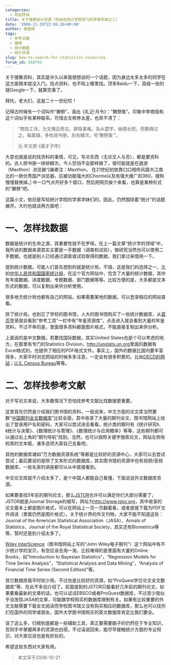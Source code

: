 ```yaml
---
categories:
  - 网站导读
title: 关于搜索统计资源（写给在统计学院学习的学弟学妹之二）
date: '2008-11-29T22:06:26+00:00'
author: 谢益辉
tags:
  - 参考文献
  - 搜索
  - 统计数据
  - 统计资源
slug: how-to-search-for-statistics-resources
forum_id: 418743
---
```


关于搜集资料，其实是许久以来我很想谈的一个话题，因为身边太多太多的同学在这方面根本就没入门。找点资料，也不知上哪里找。顶多Baidu一下，高级一些的就Google一下，就算完事了。<!--more-->

拜托，老大们，这是二十一世纪哎！

记得古时候有一个词叫作“獭祭”，语出《礼记·月令》：“獭祭鱼”。印象中李商隐和这个词似乎有某种联系，可惜古文修养太差，也弄不清了：

> “商隐工诗，为文瑰迈奇古，辞隐事难。及从楚学，俪偶长短，而繁缛过之。每属缀，多检阅书册，左右鳞次，号‘獭祭鱼’”。
>
> 元·辛文房·《唐才子传》

大意也就是说的找资料的事情，可见，写点东西（无论文人与否），都是要资料的。古人把书册一排排鳞次，今人恐怕不会那样做了，很可能就是在遨游（Maxthon）浏览器^[编者注：Maxthon， 在21世纪初依靠口口相传风靡大江南北的一款优秀国产浏览器，后被功能强大的Chorme以及有强大推广的360，搜狗慢慢替换掉。] 中一口气点开好多个窗口，然后把网页挨个来看，也算是某种形式的“獭祭”吧。

这篇小文，依旧是写给统计学院的学弟学妹们的，因此，仍然围绕着“统计”的话题展开。大约也就谈两方面吧：

# 一、怎样找数据

数据是统计的生命之源，其重要性就不在罗嗦。在上一篇文章“统计学的领域”中，我所说的数据来源其实主要是一手数据（调查和试验），做研究当然也可以使用二手数据，也就是别人已经通过调查或试验取得的数据，我们拿过来借用一下。

提到统计数据，可能人们首先想到的就是统计局，不错，这是我们的选择之一，比如[中华人民共和国国家统计局](http://www.stats.gov.cn/)，在这个官方网站中，包含了大量的统计数据，其中有年度数据、进度数据、专题数据、部门数据等等。比较方便的是，大多都是文本形式的数据，可以复制出来供分析使用。

很多地方统计局也都有自己的网站，如果需要某地的数据，可以登录相应的网站查看。

除了统计局，也别忘了学校的图书馆，人大的图书馆购买了一些统计数据库，从[首页]( http://www.lib.ruc.edu.cn)登录就会看到“参考工具”一栏中有“年鉴资源库”，点击进入就会看到大量的年鉴资料，不过不幸的是，里面很多资料都是图片格式，不能直接复制出来供分析。

上面说的是中文数据，若要找国际数据，其实Unitied States也是个可以考虑的地方，在那里有专门的Statistics Division，<http://unstats.un.org>里面的数据有Excel格式的，也提供了相应的PDF格式文件。事实上，国外的数据比国内要丰富得多，大家平时浏览网站的时候多多注意，一定会有很多积累的。比如[OECD的网站](http://www.oecd.org)；[U.S. Census Bureau](http://www.census.gov)等等。

# 二、怎样找参考文献

对于写论文来说，大多数情况下恐怕找参考文献比找数据更重要。

这里首先仍然是介绍我们图书馆的资料，一般说来，中文方面的论文库当然要数“[中国期刊全文数据库](http://www.edu.cnki.net/)”比较全面，其中收录了大量的期刊全文，图书馆网站上给出了登录用户名和密码，大家可以尝试进去看看。统计类的期刊有《统计研究》、《统计与决策》、《数理统计与管理》、《数理统计与应用概率》等等，这些期刊都可以通过右上角的“期刊导航”找到。当然，也可以按照关键字搜索论文，网站左侧有检索的文本框，诸多选项大家自己去看吧。

其他的数据库诸如“万方数据资源系统”等都是比较好的资源中心，大家可以去尝试尝试；最后要说的是除了文本形式的数据库，其实图书馆的资源中也有视频/音频数据库，一些名家的讲座都可以从中直接看到。

中文论文库就不介绍太多了，是个中国人都能自己看懂，下面说说外文数据库资源。

如果要查找5年前的期刊论文，那么[JSTOR](http://www.jstor.org)也许可以满足你们大部分需要了，JSTOR就是Journal Storage的缩写，网址为<http://www.jstor.org>，其中收录的论文基本上都是图片格式，可以在网站上一页一页翻着看，或者直接下载为PDF文件阅读（里面仍然是图片格式）。关于统计界的外文刊物，大家不能不知道这些：Journal of the American Statistical Association（JASA）、Annals of Statistics、Journal of the Royal Statistical Society，其实还有Biometrica等等，暂时还是别介绍太多了。

[Wiley InterScience](http://www.interscience.wiley.com)（图书馆网站上写的“John Wiley电子期刊”）这个网站中有不少统计学的宝贝，有空应该去淘一淘，比较难得的是里面有大量的Online Books，如“Introduction to Bayesian Statistics”，“Regression Models for Time Series Analysis”，“Statistical Analysis and Data Mining”，“Analysis of Financial Time Series (Second Edition)”等。

其它数据库我平时较少用，不过也是比较好的资源，如“ProQuest学位论文全文数据库”等，在此不多加介绍了。前面提到的JSTOR只能看好几年前的期刊论文，如果要看最新的文章的话，也可以试试EBSCO或者ProQuest数据库，不过至少我似乎没发现JASA的文章，可能跟学校购买的数据库限制有关。如果有比较重要的外文文献需要下载全文阅读而学校图书馆又没有购买相应的数据库，那么也可以找你们在国外的同学或朋友，国外大学图书馆购买的英文数据库肯定比我们要全。

说了这么多，归根到底都是一些辅助工具，真正要需要脑子的仍然在于专业知识，否则手中掌握再多的资源也白搭。不过话说回来，能尽早接触统计方面的专业知识，对大家应该也是有好处的。

希望这些东西对大家有用。

> 本文写于2006-10-21
